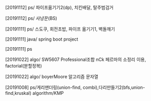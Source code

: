 [20191112] ps/ 파이프옮기기2(dp), 치킨배달, 탈주범검거

[20191112] ps/ 사냥꾼(BS)

[20191111] ps/ 스도쿠, 회전초밥, 파이프 옮기기1, 벽돌깨기

[20191111] java/ spring boot project

[20191111] ps

[20191022] algo/ SW5607 Professional조합 nCk 페르마의 소정리 이용, factorial(분할정복)

[20191022] algo/ boyerMoore 알고리즘 문자열

[20191008] ps/게리맨더링(union-find, combi),다리만들기2(bfs,union-find,kruskal)
algorithm/KMP